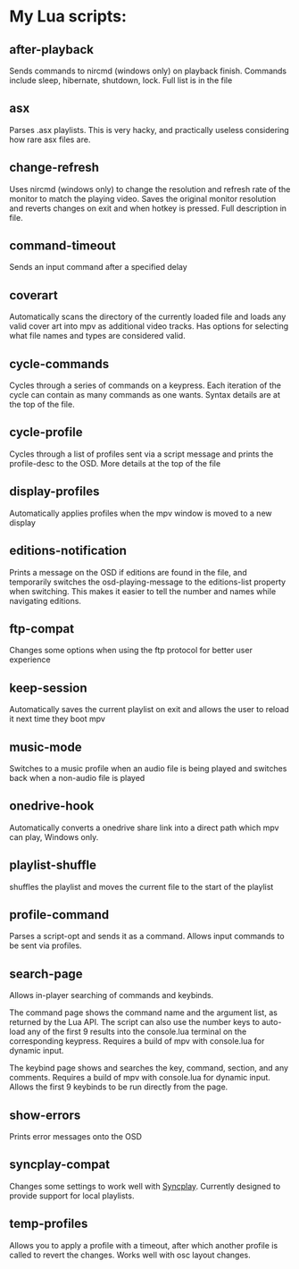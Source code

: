 # My Lua scripts:

## after-playback
Sends commands to nircmd (windows only) on playback finish. Commands include sleep, hibernate, shutdown, lock. Full list is in the file

## asx
Parses .asx playlists. This is very hacky, and practically useless considering how rare asx files are.

## change-refresh

Uses nircmd (windows only) to change the resolution and refresh rate of the monitor to match the playing video.
Saves the original monitor resolution and reverts changes on exit and when hotkey is pressed.
Full description in file.

## command-timeout
Sends an input command after a specified delay

## coverart
Automatically scans the directory of the currently loaded file and loads any valid cover art into mpv as additional video tracks.
Has options for selecting what file names and types are considered valid.

## cycle-commands
Cycles through a series of commands on a keypress. Each iteration of the cycle can contain as many commands as one wants. Syntax details are at the top of the file.

## cycle-profile
Cycles through a list of profiles sent via a script message and prints the profile-desc to the OSD. More details at the top of the file

## display-profiles
Automatically applies profiles when the mpv window is moved to a new display

## editions-notification
Prints a message on the OSD if editions are found in the file, and temporarily switches the osd-playing-message to the editions-list property when switching. This makes it easier to tell the number and names while navigating editions.

## ftp-compat
Changes some options when using the ftp protocol for better user experience

## keep-session
Automatically saves the current playlist on exit and allows the user to reload it next time they boot mpv

## music-mode
Switches to a music profile when an audio file is being played and switches back when a non-audio file is played

## onedrive-hook
Automatically converts a onedrive share link into a direct path which mpv can play, Windows only.

## playlist-shuffle
shuffles the playlist and moves the current file to the start of the playlist

## profile-command
Parses a script-opt and sends it as a command. Allows input commands to be sent via profiles.

## search-page
Allows in-player searching of commands and keybinds.

The command page shows the command name and the argument list, as returned by the Lua API. The script can also use the number keys to auto-load any of the first 9 results into the console.lua terminal on the corresponding keypress. Requires a build of mpv with console.lua for dynamic input.

The keybind page shows and searches the key, command, section, and any comments. Requires a build of mpv with console.lua for dynamic input. Allows the first 9 keybinds to be run directly from the page.

## show-errors
Prints error messages onto the OSD

## syncplay-compat
Changes some settings to work well with [Syncplay](https://syncplay.pl/). Currently designed to provide support for local playlists.

## temp-profiles
Allows you to apply a profile with a timeout, after which another profile is called to revert the changes. Works well with osc layout changes.
